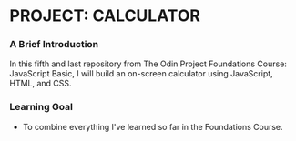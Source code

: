 # PROJECT: CALCULATOR

### A Brief Introduction
In this fifth and last repository from The Odin Project Foundations Course: JavaScript Basic, I will build an on-screen calculator using JavaScript, HTML, and CSS.

### Learning Goal
- To combine everything I've learned so far in the Foundations Course.